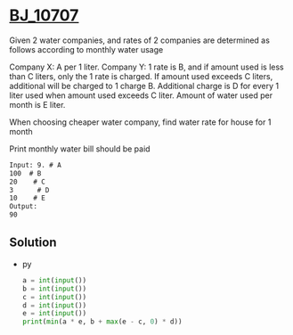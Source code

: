 # [BJ_10707](https://acmicpc.net/problem/10707)

Given 2 water companies, and rates of 2 companies are determined as follows according to monthly water usage

Company X: A per 1 liter.
Company Y: 1 rate is B, and if amount used is less than C liters, only the 1 rate is charged.
If amount used exceeds C liters, additional will be charged to 1 charge B.
Additional charge is D for every 1 liter used when amount used exceeds C liter.
Amount of water used per month is E liter.

When choosing cheaper water company, find water rate for house for 1 month

Print monthly water bill should be paid

```txt
Input: 9. # A
100  # B
20    # C
3      # D
10    # E
Output:
90
```

## Solution

* py

  ```py
  a = int(input())
  b = int(input())
  c = int(input())
  d = int(input())
  e = int(input())
  print(min(a * e, b + max(e - c, 0) * d))
  ```
